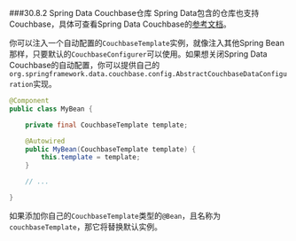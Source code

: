 ###30.8.2 Spring Data Couchbase仓库
Spring Data包含的仓库也支持Couchbase，具体可查看Spring Data Couchbase的[参考文档](http://docs.spring.io/spring-data/couchbase/docs/current/reference/html/)。

你可以注入一个自动配置的`CouchbaseTemplate`实例，就像注入其他Spring Bean那样，只要默认的`CouchbaseConfigurer`可以使用。如果想关闭Spring Data Couchbase的自动配置，你可以提供自己的`org.springframework.data.couchbase.config.AbstractCouchbaseDataConfiguration`实现。
```java
@Component
public class MyBean {

    private final CouchbaseTemplate template;

    @Autowired
    public MyBean(CouchbaseTemplate template) {
        this.template = template;
    }

    // ...

}
```
如果添加你自己的`CouchbaseTemplate`类型的`@Bean`，且名称为`couchbaseTemplate`，那它将替换默认实例。

